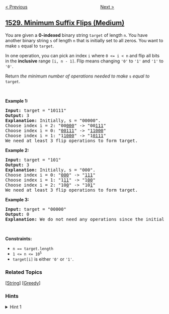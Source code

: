 <!--|This file generated by command(leetcode description); DO NOT EDIT.    |-->
<!--+----------------------------------------------------------------------+-->
<!--|@author    awesee <openset.wang@gmail.com>                           |-->
<!--|@link      https://github.com/awesee                                 |-->
<!--|@home      https://github.com/awesee/leetcode                        |-->
<!--+----------------------------------------------------------------------+-->

[< Previous](../shuffle-string "Shuffle String")
　　　　　　　　　　　　　　　　
[Next >](../number-of-good-leaf-nodes-pairs "Number of Good Leaf Nodes Pairs")

## [1529. Minimum Suffix Flips (Medium)](https://leetcode.com/problems/minimum-suffix-flips "最少的后缀翻转次数")

<p>You are given a <strong>0-indexed</strong> binary string <code>target</code> of length <code>n</code>. You have another binary string <code>s</code> of length <code>n</code> that is initially set to all zeros. You want to make <code>s</code> equal to <code>target</code>.</p>

<p>In one operation, you can pick an index <code>i</code> where <code>0 &lt;= i &lt; n</code> and flip all bits in the <strong>inclusive</strong> range <code>[i, n - 1]</code>. Flip means changing <code>&#39;0&#39;</code> to <code>&#39;1&#39;</code> and <code>&#39;1&#39;</code> to <code>&#39;0&#39;</code>.</p>

<p>Return <em>the minimum number of operations needed to make </em><code>s</code><em> equal to </em><code>target</code>.</p>

<p>&nbsp;</p>
<p><strong>Example 1:</strong></p>

<pre>
<strong>Input:</strong> target = &quot;10111&quot;
<strong>Output:</strong> 3
<strong>Explanation:</strong> Initially, s = &quot;00000&quot;.
Choose index i = 2: &quot;00<u>000</u>&quot; -&gt; &quot;00<u>111</u>&quot;
Choose index i = 0: &quot;<u>00111</u>&quot; -&gt; &quot;<u>11000</u>&quot;
Choose index i = 1: &quot;1<u>1000</u>&quot; -&gt; &quot;1<u>0111</u>&quot;
We need at least 3 flip operations to form target.
</pre>

<p><strong>Example 2:</strong></p>

<pre>
<strong>Input:</strong> target = &quot;101&quot;
<strong>Output:</strong> 3
<strong>Explanation:</strong> Initially, s = &quot;000&quot;.
Choose index i = 0: &quot;<u>000</u>&quot; -&gt; &quot;<u>111</u>&quot;
Choose index i = 1: &quot;1<u>11</u>&quot; -&gt; &quot;1<u>00</u>&quot;
Choose index i = 2: &quot;10<u>0</u>&quot; -&gt; &quot;10<u>1</u>&quot;
We need at least 3 flip operations to form target.
</pre>

<p><strong>Example 3:</strong></p>

<pre>
<strong>Input:</strong> target = &quot;00000&quot;
<strong>Output:</strong> 0
<strong>Explanation:</strong> We do not need any operations since the initial s already equals target.
</pre>

<p>&nbsp;</p>
<p><strong>Constraints:</strong></p>

<ul>
	<li><code>n == target.length</code></li>
	<li><code>1 &lt;= n &lt;= 10<sup>5</sup></code></li>
	<li><code>target[i]</code> is either <code>&#39;0&#39;</code> or <code>&#39;1&#39;</code>.</li>
</ul>

### Related Topics
  [[String](../../tag/string/README.md)]
  [[Greedy](../../tag/greedy/README.md)]

### Hints
<details>
<summary>Hint 1</summary>
Consider a strategy where the choice of bulb with number i is increasing. In such a strategy, you no longer need to worry about bulbs that have been set to the left.
</details>
